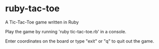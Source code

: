 # ruby-tac-toe
A Tic-Tac-Toe game written in Ruby

Play the game by running 'ruby tic-tac-toe.rb' in a console.

Enter coordinates on the board or type "exit" or "q" to quit out the game.
